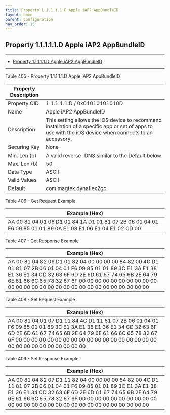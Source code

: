 ```yaml
---
title: Property 1.1.1.1.1.D Apple iAP2 AppBundleID
layout: home
parent: Configuration
nav_order: 15
---
```


## Property 1.1.1.1.1.D Apple iAP2 AppBundleID

---

- [Property 1.1.1.1.1.D Apple iAP2 AppBundleID](#property-11111d-apple-iap2-appbundleid)

---


Table 405 - Property 1.1.1.1.1.D Apple iAP2 AppBundleID

| Property Description |  |
|----|----|
| Property OID | 1.1.1.1.1.D / 0x01010101010D |
| Name | Apple iAP2 AppBundleID |
| Description | This setting allows the iOS device to recommend installation of a specific app or set of apps to use with the iOS device when connects to an accessory. |
| Securing Key | None |
| Min. Len (b) | A valid reverse-DNS similar to the Default below |
| Max. Len (b) | 50 |
| Data Type | ASCII |
| Valid Values | ASCII |
| Default | com.magtek.dynaflex2go |

Table 406 - Get Request Example

| Example (Hex) |
|----|
| AA 00 81 04 01 06 D1 01 84 1A D1 01 81 07 2B 06 01 04 01 F6 09 85 01 01 89 0A E1 08 E1 06 E1 04 E1 02 CD 00 |

Table 407 - Get Response Example

| Example (Hex) |
|----|
| AA 00 81 04 82 06 D1 01 82 04 00 00 00 00 84 82 00 4C D1 01 81 07 2B 06 01 04 01 F6 09 85 01 01 89 3C E1 3A E1 38 E1 36 E1 34 CD 32 63 6F 6D 2E 6D 61 67 74 65 6B 2E 64 79 6E 61 66 6C 65 78 32 67 6F 00 00 00 00 00 00 00 00 00 00 00 00 00 00 00 00 00 00 00 00 00 00 00 00 00 00 00 00 |

Table 408 - Set Request Example

| Example (Hex) |
|----|
| AA 00 81 04 01 07 D1 11 84 4C D1 11 81 07 2B 06 01 04 01 F6 09 85 01 01 89 3C E1 3A E1 38 E1 36 E1 34 CD 32 63 6F 6D 2E 6D 61 67 74 65 6B 2E 64 79 6E 61 66 6C 65 78 32 67 6F 00 00 00 00 00 00 00 00 00 00 00 00 00 00 00 00 00 00 00 00 00 00 00 00 00 00 00 00 |

Table 409 - Set Response Example

| Example (Hex) |
|----|
| AA 00 81 04 82 07 D1 11 82 04 00 00 00 00 84 82 00 4C D1 11 81 07 2B 06 01 04 01 F6 09 85 01 01 89 3C E1 3A E1 38 E1 36 E1 34 CD 32 63 6F 6D 2E 6D 61 67 74 65 6B 2E 64 79 6E 61 66 6C 65 78 32 67 6F 00 00 00 00 00 00 00 00 00 00 00 00 00 00 00 00 00 00 00 00 00 00 00 00 00 00 00 00 |

##